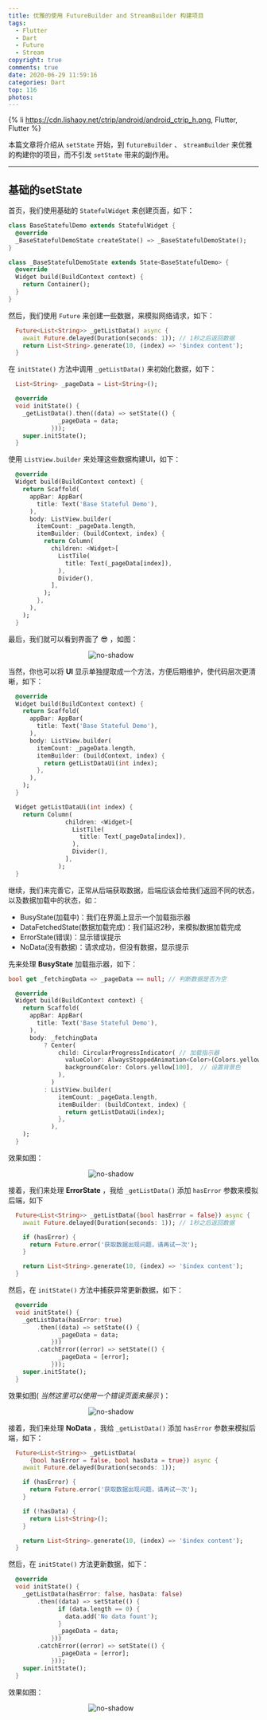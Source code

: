 ```yaml
---
title: 优雅的使用 FutureBuilder and StreamBuilder 构建项目
tags:
  - Flutter
  - Dart
  - Future
  - Stream
copyright: true
comments: true
date: 2020-06-29 11:59:16
categories: Dart
top: 116
photos:
---
```


{% li https://cdn.lishaoy.net/ctrip/android/android_ctrip_h.png, Flutter, Flutter %}

本篇文章将介绍从 `setState` 开始，到 `futureBuilder` 、 `streamBuilder` 来优雅的构建你的项目，而不引发 `setState` 带来的副作用。

<hr />

<!-- more -->

## 基础的setState

首页，我们使用基础的 `StatefulWidget` 来创建页面，如下：

```dart
class BaseStatefulDemo extends StatefulWidget {
  @override
  _BaseStatefulDemoState createState() => _BaseStatefulDemoState();
}

class _BaseStatefulDemoState extends State<BaseStatefulDemo> {
  @override
  Widget build(BuildContext context) {
    return Container();
  }
}
```

然后，我们使用 `Future` 来创建一些数据，来模拟网络请求，如下：

```dart
  Future<List<String>> _getListData() async {
    await Future.delayed(Duration(seconds: 1)); // 1秒之后返回数据
    return List<String>.generate(10, (index) => '$index content');
  }
```

在 `initState()` 方法中调用 `_getListData()` 来初始化数据，如下：

```dart
  List<String> _pageData = List<String>();

  @override
  void initState() {
    _getListData().then((data) => setState(() {
              _pageData = data;
            }));
    super.initState();
  }
```

使用 `ListView.builder` 来处理这些数据构建UI，如下：

```dart
  @override
  Widget build(BuildContext context) {
    return Scaffold(
      appBar: AppBar(
        title: Text('Base Stateful Demo'),
      ),
      body: ListView.builder(
        itemCount: _pageData.length,
        itemBuilder: (buildContext, index) {
          return Column(
            children: <Widget>[
              ListTile(
                title: Text(_pageData[index]),
              ),
              Divider(),
            ],
          );
        },
      ),
    );
  }
```

最后，我们就可以看到界面了 😎 ，如图：

<div style="width: 36%; margin:auto">

![no-shadow](https://cdn.lishaoy.net/fureBuilderStreamBuilder/list-data.png "list data")

</div>

当然，你也可以将 **UI** 显示单独提取成一个方法，方便后期维护，使代码层次更清晰，如下：

```dart
  @override
  Widget build(BuildContext context) {
    return Scaffold(
      appBar: AppBar(
        title: Text('Base Stateful Demo'),
      ),
      body: ListView.builder(
        itemCount: _pageData.length,
        itemBuilder: (buildContext, index) {
          return getListDataUi(int index);
        },
      ),
    );
  }

  Widget getListDataUi(int index) {
    return Column(
                children: <Widget>[
                  ListTile(
                    title: Text(_pageData[index]),
                  ),
                  Divider(),
                ],
              );
  }
```

继续，我们来完善它，正常从后端获取数据，后端应该会给我们返回不同的状态，以及数据加载中的状态，如：

- BusyState(加载中)：我们在界面上显示一个加载指示器
- DataFetchedState(数据加载完成)：我们延迟2秒，来模拟数据加载完成
- ErrorState(错误)：显示错误提示
- NoData(没有数据)：请求成功，但没有数据，显示提示

先来处理 **BusyState** 加载指示器，如下：

```dart
bool get _fetchingData => _pageData == null; // 判断数据是否为空

  @override
  Widget build(BuildContext context) {
    return Scaffold(
      appBar: AppBar(
        title: Text('Base Stateful Demo'),
      ),
      body: _fetchingData
          ? Center(
              child: CircularProgressIndicator( // 加载指示器 
                valueColor: AlwaysStoppedAnimation<Color>(Colors.yellow), // 设置指示器颜色
                backgroundColor: Colors.yellow[100],  // 设置背景色
              ),
            )
          : ListView.builder(
              itemCount: _pageData.length,
              itemBuilder: (buildContext, index) {
                return getListDataUi(index);
              },
            ),
    );
  }
```

效果如图：

<div style="width: 36%; margin:auto">

![no-shadow](https://cdn.lishaoy.net/fureBuilderStreamBuilder/indicator.png "indicator")

</div>

接着，我们来处理 **ErrorState** ，我给 `_getListData()` 添加 `hasError` 参数来模拟后端，如下

```dart
  Future<List<String>> _getListData({bool hasError = false}) async {
    await Future.delayed(Duration(seconds: 1)); // 1秒之后返回数据

    if (hasError) {
      return Future.error('获取数据出现问题，请再试一次');
    }

    return List<String>.generate(10, (index) => '$index content');
  }
```

然后，在 `initState()` 方法中捕获异常更新数据，如下：

```dart
  @override
  void initState() {
    _getListData(hasError: true)
        .then((data) => setState(() {
              _pageData = data;
            }))
        .catchError((error) => setState(() {
              _pageData = [error];
            }));
    super.initState();
  }
```

效果如图( *当然这里可以使用一个错误页面来展示* )：

<div style="width: 36%; margin:auto">

![no-shadow](https://cdn.lishaoy.net/fureBuilderStreamBuilder/error.png "error")

</div>

接着，我们来处理 **NoData** ，我给 `_getListData()` 添加 `hasError` 参数来模拟后端，如下：

```dart
  Future<List<String>> _getListData(
      {bool hasError = false, bool hasData = true}) async {
    await Future.delayed(Duration(seconds: 1));

    if (hasError) {
      return Future.error('获取数据出现问题，请再试一次');
    }

    if (!hasData) {
      return List<String>();
    }

    return List<String>.generate(10, (index) => '$index content');
  }
```

然后，在 `initState()` 方法更新数据，如下：

```dart
  @override
  void initState() {
    _getListData(hasError: false, hasData: false)
        .then((data) => setState(() {
              if (data.length == 0) {
                data.add('No data fount');
              }
              _pageData = data;
            }))
        .catchError((error) => setState(() {
              _pageData = [error];
            }));
    super.initState();
  }
```

效果如图：

<div style="width: 36%; margin:auto">

![no-shadow](https://cdn.lishaoy.net/fureBuilderStreamBuilder/no-data.png "error")

</div>